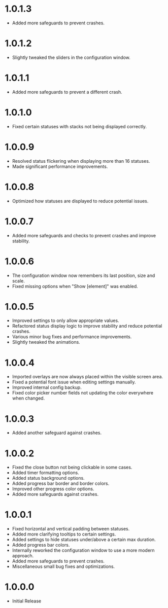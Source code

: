 # 1.0.1.3
- Added more safeguards to prevent crashes.

# 1.0.1.2
- Slightly tweaked the sliders in the configuration window.

# 1.0.1.1
- Added more safeguards to prevent a different crash.

# 1.0.1.0
- Fixed certain statuses with stacks not being displayed correctly.

# 1.0.0.9
- Resolved status flickering when displaying more than 16 statuses.
- Made significant performance improvements.

# 1.0.0.8
- Optimized how statuses are displayed to reduce potential issues.

# 1.0.0.7
- Added more safeguards and checks to prevent crashes and improve stability.

# 1.0.0.6
- The configuration window now remembers its last position, size and scale.
- Fixed missing options when "Show [element]" was enabled.

# 1.0.0.5
- Improved settings to only allow appropriate values.
- Refactored status display logic to improve stability and reduce potential crashes.
- Various minor bug fixes and performance improvements.
- Slightly tweaked the animations.

# 1.0.0.4
- Imported overlays are now always placed within the visible screen area.
- Fixed a potential font issue when editing settings manually.
- Improved internal config backup.
- Fixed color picker number fields not updating the color everywhere when changed.

# 1.0.0.3
- Added another safeguard against crashes.

# 1.0.0.2
- Fixed the close button not being clickable in some cases.
- Added timer formatting options.
- Added status background options.
- Added progress bar border and border colors.
- Improved other progress color options.
- Added more safeguards against crashes.

# 1.0.0.1
- Fixed horizontal and vertical padding between statuses.
- Added more clarifying tooltips to certain settings.
- Added settings to hide statuses under/above a certain max duration.
- Added progress bar colors.
- Internally reworked the configuration window to use a more modern approach.
- Added more safeguards to prevent crashes.
- Miscellaneous small bug fixes and optimizations.

# 1.0.0.0
- Initial Release
